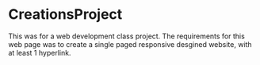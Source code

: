 # CreationsProject
This was for a web development class project.
The requirements for this web page was to create a single paged responsive desgined website, with at least 1 hyperlink.
